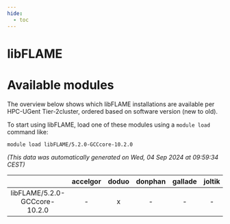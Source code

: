 ```yaml
---
hide:
  - toc
---
```


libFLAME
========

# Available modules


The overview below shows which libFLAME installations are available per HPC-UGent Tier-2cluster, ordered based on software version (new to old).

To start using libFLAME, load one of these modules using a `module load` command like:

```shell
module load libFLAME/5.2.0-GCCcore-10.2.0
```

*(This data was automatically generated on Wed, 04 Sep 2024 at 09:59:34 CEST)*  

| |accelgor|doduo|donphan|gallade|joltik|shinx|skitty|
| :---: | :---: | :---: | :---: | :---: | :---: | :---: | :---: |
|libFLAME/5.2.0-GCCcore-10.2.0|-|x|-|-|-|-|-|
